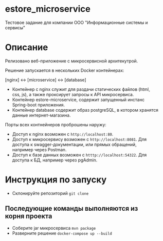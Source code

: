 # estore_microservice
Тестовое задание для компании ООО "Информационные системы и сервисы"
# Описание
Релизовано веб-приложение с микросервисной архитекутрой.

Решение запускается в нескольких Docker контейнерах:

[nginx] <-> [microservice] <-> [database]

- Контейнер с nginx служит для раздачи статических файлов (html, css, js), а также проксирует запросы к API микросервиса.
- Контейнер estore-microservice, содержит запущенный инстанс Spring-boot приложения.
- Контейнер database содержит образ postgreSQL, в котором хранятся данные интернет-магазина.

Порты всех контнейнеров проброшены наружу:
- Доступ к nginx возможен с ```http://localhost:80```.
- Доступ к микросервису возможен с ```http://localhost:8081```. Для доступа к swagger-документации, или прямых обращений, например через Postman.
- Доступ к базе данных возможен с ```htttp://localhost:54322```. Для доступа к БД, например через pgAdmin.

# Инструкция по запуску
- Склонируйте репозиторий ```git clone ```
## Последующие команды выполняются из корня проекта
- Соберите jar микросервиса ```mvn package```
- Разверните решение ```docker-compose up --build```

